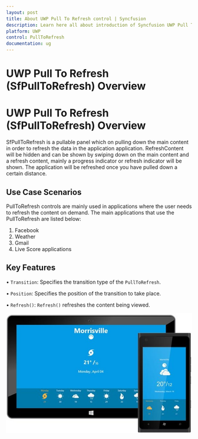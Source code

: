 ```yaml
---
layout: post
title: About UWP Pull To Refresh control | Syncfusion
description: Learn here all about introduction of Syncfusion UWP Pull To Refresh (SfPullToRefresh) control, its elements and more.
platform: UWP
control: PullToRefresh
documentation: ug
--- 
```


# UWP Pull To Refresh (SfPullToRefresh) Overview

# UWP Pull To Refresh (SfPullToRefresh) Overview

SfPullToRefresh is a pullable panel which on pulling down the main content in order to refresh the data in the application application.  RefreshContent will be hidden and can be shown by swiping down on the main content and a refresh content, mainly a progress indicator or refresh indicator will be shown. The application will be refreshed once you have pulled down a certain distance.

## Use Case Scenarios

PullToRefresh controls are mainly used in applications where the user needs to refresh the content on demand. The main applications that use the PullToRefresh are listed below:

1. Facebook
2. Weather
3. Gmail
4. Live Score applications

## Key Features


• `Transition`: Specifies the transition type of the `PullToRefresh`. 

• `Position`: Specifies the position of the transition to take place. 

• `Refresh()`: `Refresh()` refreshes the content being viewed.

![Overview_img1](Overview_images/Overview_img1.png)

